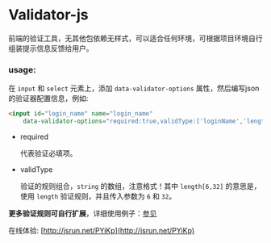 # Validator-js

前端的验证工具，无其他包依赖无样式，可以适合任何环境，可根据项目环境自行组装提示信息反馈给用户。

### usage:

在 `input` 和 `select` 元素上，添加 `data-validator-options` 属性，然后编写json的验证器配置信息，例如:

```html
<input id="login_name" name="login_name"
    data-validator-options="required:true,validType:['loginName','length[6,32]']" >
```

* required

    代表验证必填项。

* validType

    验证的规则组合，`string` 的数组，注意格式！其中 `length[6,32]` 的意思是，使用 `length` 验证规则，并且传入参数为 `6` 和 `32`。

**更多验证规则可自行扩展**，详细使用例子：[参见](src/html/demo.html)

在线体验: [http://jsrun.net/PYiKp](http://jsrun.net/PYiKp)
